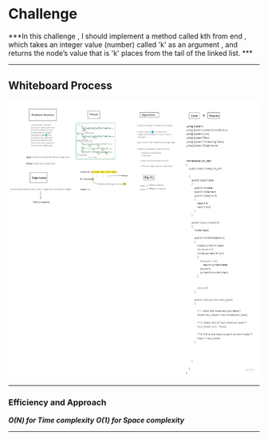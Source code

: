 # Challenge 

***In this challenge , I should implement a method called kth from end , which takes an integer value (number) called 'k' as an argument , and returns the node’s value that is 'k' places from the tail of the linked list. ***

---

## Whiteboard Process


![IMG](/DataStructure/DataStructure/data-structure-console/linked-list-kth/kthScr.jpg)

---

### Efficiency and Approach

***O(N) for Time complexity***
***O(1) for Space complexity***

---
